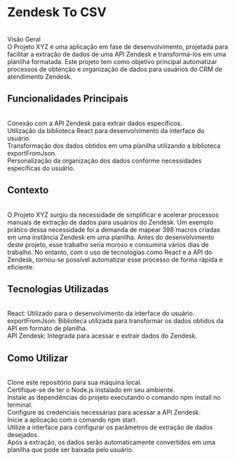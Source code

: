 <h1><b>Zendesk To CSV</b></h1><br>
Visão Geral<br>
O Projeto XYZ é uma aplicação em fase de desenvolvimento, projetada para facilitar a extração de dados de uma API Zendesk e transformá-los em uma planilha formatada. Este projeto tem como objetivo principal automatizar processos de obtenção e organização de dados para usuários do CRM de atendimento Zendesk.<br>

<h2>Funcionalidades Principais</h2><br>
Conexão com a API Zendesk para extrair dados específicos.<br>
Utilização da biblioteca React para desenvolvimento da interface do usuário.<br>
Transformação dos dados obtidos em uma planilha utilizando a biblioteca exportFromJson.<br>
Personalização da organização dos dados conforme necessidades específicas do usuário.<br>

<h2>Contexto</h2><br>
O Projeto XYZ surgiu da necessidade de simplificar e acelerar processos manuais de extração de dados para usuários do Zendesk. Um exemplo prático dessa necessidade foi a demanda de mapear 398 macros criadas em uma instância Zendesk em uma planilha. Antes do desenvolvimento deste projeto, esse trabalho seria moroso e consumiria vários dias de trabalho. No entanto, com o uso de tecnologias como React e a API do Zendesk, tornou-se possível automatizar esse processo de forma rápida e eficiente.<br>

<h2>Tecnologias Utilizadas</h2><br>
React: Utilizado para o desenvolvimento da interface do usuário.<br>
exportFromJson: Biblioteca utilizada para transformar os dados obtidos da API em formato de planilha.<br>
API Zendesk: Integrada para acessar e extrair dados do Zendesk.<br>

<h2>Como Utilizar</h2><br>
Clone este repositório para sua máquina local.<br>
Certifique-se de ter o Node.js instalado em seu ambiente.<br>
Instale as dependências do projeto executando o comando npm install no terminal.<br>
Configure as credenciais necessárias para acessar a API Zendesk.<br>
Inicie a aplicação com o comando npm start.<br>
Utilize a interface para configurar os parâmetros de extração de dados desejados.<br>
Após a extração, os dados serão automaticamente convertidos em uma planilha que pode ser baixada pelo usuário.<br>
